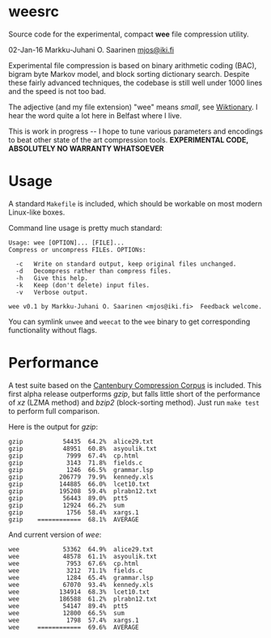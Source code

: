 weesrc
======

Source code for the experimental, compact **wee** file compression utility.

02-Jan-16  Markku-Juhani O. Saarinen  <mjos@iki.fi>

Experimental file compression is based on binary arithmetic coding (BAC),
bigram byte Markov model, and block sorting dictionary search.
Despite these fairly advanced techniques, the codebase is still well under 1000
lines and the speed is not too bad. 

The adjective (and my file extension) "wee" means *small*, see
[Wiktionary](https://en.wiktionary.org/wiki/wee#Adjective).
I hear the word quite a lot here in Belfast where I live.

This is work in progress -- I hope to tune various parameters and encodings 
to beat other state of the art compression tools. 
**EXPERIMENTAL CODE, ABSOLUTELY NO WARRANTY WHATSOEVER**

# Usage

A standard `Makefile` is included, which should be workable on most
modern Linux-like boxes.

Command line usage is pretty much standard:
```
Usage: wee [OPTION]... [FILE]...
Compress or uncompress FILEs. OPTIONs:

  -c   Write on standard output, keep original files unchanged.
  -d   Decompress rather than compress files.
  -h   Give this help.
  -k   Keep (don't delete) input files.
  -v   Verbose output.

wee v0.1 by Markku-Juhani O. Saarinen <mjos@iki.fi>  Feedback welcome.
```
You can symlink `unwee` and `weecat` to the
`wee` binary to get corresponding functionality without flags.

# Performance

A test suite based on the
[Cantenbury Compression Corpus](http://corpus.canterbury.ac.nz/) is included.
This first alpha release outperforms *gzip*, but falls little short of the
performance of *xz* (LZMA method) and *bzip2* (block-sorting method).
Just run `make test` to perform full comparison.

Here is the output for *gzip*:
```
gzip           54435  64.2%  alice29.txt
gzip           48951  60.8%  asyoulik.txt
gzip            7999  67.4%  cp.html
gzip            3143  71.8%  fields.c
gzip            1246  66.5%  grammar.lsp
gzip          206779  79.9%  kennedy.xls
gzip          144885  66.0%  lcet10.txt
gzip          195208  59.4%  plrabn12.txt
gzip           56443  89.0%  ptt5
gzip           12924  66.2%  sum
gzip            1756  58.4%  xargs.1
gzip    ============  68.1%  AVERAGE
```

And current version of *wee*:
```
wee 	       53362  64.9%  alice29.txt
wee     	   48578  61.1%  asyoulik.txt
wee 	        7953  67.6%  cp.html
wee 	        3212  71.1%  fields.c
wee 	        1284  65.4%  grammar.lsp
wee     	   67070  93.4%  kennedy.xls
wee 	      134914  68.3%  lcet10.txt
wee     	  186588  61.2%  plrabn12.txt
wee 	       54147  89.4%  ptt5
wee     	   12800  66.5%  sum
wee 	        1798  57.4%  xargs.1
wee		============  69.6%  AVERAGE
```

